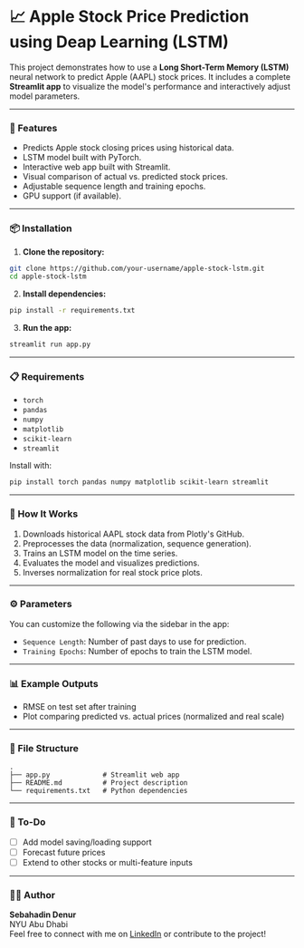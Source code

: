 # 📈 Apple Stock Price Prediction using Deap Learning (LSTM)

This project demonstrates how to use a **Long Short-Term Memory (LSTM)** neural network to predict Apple (AAPL) stock prices. It includes a complete **Streamlit app** to visualize the model's performance and interactively adjust model parameters.

---

### 🚀 Features
- Predicts Apple stock closing prices using historical data.
- LSTM model built with PyTorch.
- Interactive web app built with Streamlit.
- Visual comparison of actual vs. predicted stock prices.
- Adjustable sequence length and training epochs.
- GPU support (if available).

---

### 📦 Installation

1. **Clone the repository:**
```bash
git clone https://github.com/your-username/apple-stock-lstm.git
cd apple-stock-lstm
```

2. **Install dependencies:**
```bash
pip install -r requirements.txt
```

3. **Run the app:**
```bash
streamlit run app.py
```

---

### 📋 Requirements

- `torch`
- `pandas`
- `numpy`
- `matplotlib`
- `scikit-learn`
- `streamlit`

Install with:
```bash
pip install torch pandas numpy matplotlib scikit-learn streamlit
```

---

### 🧠 How It Works

1. Downloads historical AAPL stock data from Plotly's GitHub.
2. Preprocesses the data (normalization, sequence generation).
3. Trains an LSTM model on the time series.
4. Evaluates the model and visualizes predictions.
5. Inverses normalization for real stock price plots.

---

### ⚙️ Parameters

You can customize the following via the sidebar in the app:
- `Sequence Length`: Number of past days to use for prediction.
- `Training Epochs`: Number of epochs to train the LSTM model.

---

### 📊 Example Outputs

- RMSE on test set after training
- Plot comparing predicted vs. actual prices (normalized and real scale)

---

### 📁 File Structure
```
.
├── app.py             # Streamlit web app
├── README.md          # Project description
└── requirements.txt   # Python dependencies
```

---

### 📌 To-Do
- [ ] Add model saving/loading support
- [ ] Forecast future prices
- [ ] Extend to other stocks or multi-feature inputs

---

### 🧑‍💻 Author

**Sebahadin Denur**  
NYU Abu Dhabi  
Feel free to connect with me on [LinkedIn](https://www.linkedin.com/in/sebahadin-denur/) or contribute to the project!

